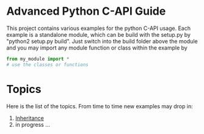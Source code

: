 
# Advanced Python C-API Guide

This project contains various examples for the python C-API usage. Each example is a standalone module, which can be build with the setup.py by "python2 setup.py build". Just switch into the build folder above the module and you may import any module function or class within the example by

```python
from my_module import *
# use the classes or functions
```

# Topics

Here is the list of the topics. From time to time new examples may drop in:

1. [Inheritance](https://github.com/qd-codie/Python-C-API-Advanced-Examples/tree/master/example1-inheritance)
2. in progress ...


